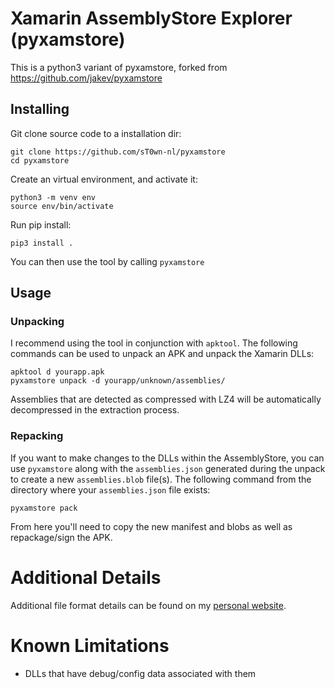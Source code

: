 # Xamarin AssemblyStore Explorer (pyxamstore)
This is a python3 variant of pyxamstore, forked from https://github.com/jakev/pyxamstore

## Installing
Git clone source code to a installation dir:
```
git clone https://github.com/sT0wn-nl/pyxamstore
cd pyxamstore
```
Create an virtual environment, and activate it:
```
python3 -m venv env
source env/bin/activate                      
```

Run pip install:
```
pip3 install .
```

You can then use the tool by calling `pyxamstore`

## Usage
### Unpacking
I recommend using the tool in conjunction with `apktool`. The following commands can be used to unpack an APK and unpack the Xamarin DLLs:

    apktool d yourapp.apk
    pyxamstore unpack -d yourapp/unknown/assemblies/

Assemblies that are detected as compressed with LZ4 will be automatically decompressed in the extraction process.

### Repacking
If you want to make changes to the DLLs within the AssemblyStore, you can use `pyxamstore` along with the `assemblies.json` generated during the unpack to create a new `assemblies.blob` file(s). The following command from the directory where your `assemblies.json` file exists:

    pyxamstore pack

From here you'll need to copy the new manifest and blobs as well as repackage/sign the APK.

# Additional Details
Additional file format details can be found on my [personal website](https://www.thecobraden.com/posts/unpacking_xamarin_assembly_stores/).

# Known Limitations
* DLLs that have debug/config data associated with them
